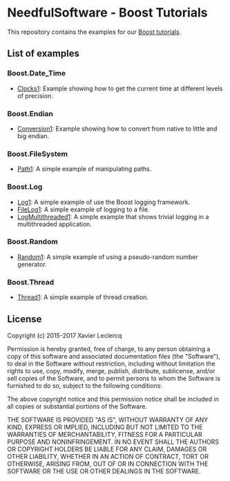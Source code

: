 # NeedfulSoftware - Boost Tutorials

This repository contains the examples for our [Boost tutorials](http://www.needfulsoftware.com/Boost).

## List of examples

### Boost.Date_Time
- [Clocks1](https://github.com/NeedfulSoftware/BoostTutorials/tree/master/Date_Time/Clocks1): Example showing how to get the current time at different levels of precision.

### Boost.Endian
- [Conversion1](https://github.com/NeedfulSoftware/BoostTutorials/tree/master/Endian/Conversion1): Example showing how to convert from native to little and big endian.

### Boost.FileSystem
- [Path1](https://github.com/NeedfulSoftware/BoostTutorials/tree/master/Filesystem/Path1): A simple example of manipulating paths.

### Boost.Log
- [Log1](https://github.com/NeedfulSoftware/BoostTutorials/tree/master/Log/Log1): A simple example of use the Boost logging framework.
- [FileLog1](https://github.com/NeedfulSoftware/BoostTutorials/tree/master/Log/FileLog1): A simple example of logging to a file.
- [LogMultithreaded1](https://github.com/NeedfulSoftware/BoostTutorials/tree/master/Log/LogMultithreaded1): A simple example that shows trivial logging in a multithreaded application.

### Boost.Random
- [Random1](https://github.com/NeedfulSoftware/BoostTutorials/tree/master/Random/Random1): A simple example of using a pseudo-random number generator.

### Boost.Thread
- [Thread1](https://github.com/NeedfulSoftware/BoostTutorials/tree/master/Thread/Thread1): A simple example of thread creation.

## License

Copyright (c) 2015-2017 Xavier Leclercq

Permission is hereby granted, free of charge, to any person obtaining a
copy of this software and associated documentation files (the "Software"),
to deal in the Software without restriction, including without limitation
the rights to use, copy, modify, merge, publish, distribute, sublicense,
and/or sell copies of the Software, and to permit persons to whom the
Software is furnished to do so, subject to the following conditions:

The above copyright notice and this permission notice shall be included in
all copies or substantial portions of the Software.

THE SOFTWARE IS PROVIDED "AS IS", WITHOUT WARRANTY OF ANY KIND, EXPRESS OR
IMPLIED, INCLUDING BUT NOT LIMITED TO THE WARRANTIES OF MERCHANTABILITY,
FITNESS FOR A PARTICULAR PURPOSE AND NONINFRINGEMENT. IN NO EVENT SHALL
THE AUTHORS OR COPYRIGHT HOLDERS BE LIABLE FOR ANY CLAIM, DAMAGES OR OTHER
LIABILITY, WHETHER IN AN ACTION OF CONTRACT, TORT OR OTHERWISE, ARISING
FROM, OUT OF OR IN CONNECTION WITH THE SOFTWARE OR THE USE OR OTHER DEALINGS
IN THE SOFTWARE.
